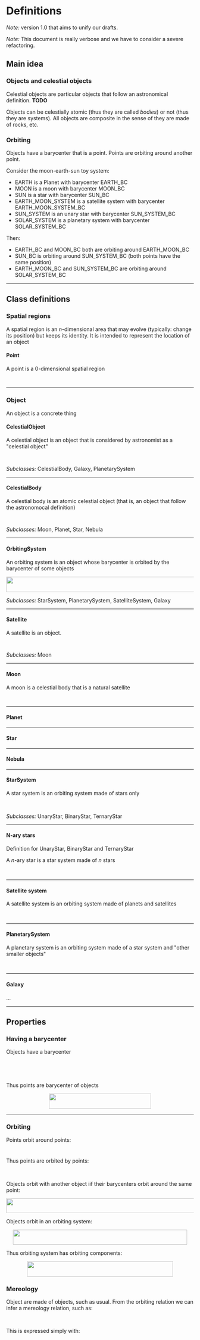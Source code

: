 # Definitions

*Note:* version 1.0 that aims to unify our drafts.

*Note:* This document is really verbose and we have to consider a severe refactoring.


## Main idea

### Objects and celestial objects

Celestial objects are particular objects that follow an astronomical definition. **TODO**

Objects can be celestially atomic (thus they are called *bodies*) or not (thus they are systems). All objects are composite in the sense of they are made of rocks, etc.

### Orbiting

Objects have a barycenter that is a point. Points are orbiting around another point. 

Consider the moon-earth-sun toy system:

 - EARTH is a Planet with barycenter EARTH_BC
 - MOON is a moon with barycenter MOON_BC
 - SUN is a star with barycenter SUN_BC
 - EARTH_MOON_SYSTEM is a satellite system with barycenter EARTH_MOON_SYSTEM_BC
 - SUN_SYSTEM is an unary star with barycenter SUN_SYSTEM_BC 
 - SOLAR_SYSTEM is a planetary system with barycenter SOLAR_SYSTEM_BC

Then:

 - EARTH_BC and MOON_BC both are orbiting around EARTH_MOON_BC
 - SUN_BC is orbiting around SUN_SYSTEM_BC (both points have the same position)
 - EARTH_MOON_BC and SUN_SYSTEM_BC are orbiting around SOLAR_SYSTEM_BC

---

## Class definitions

### Spatial regions

A spatial region is an *n*-dimensional area that may evolve (typically: change its position) but keeps its identity. It is intended to represent the location of an object

 
#### Point

A point is a 0-dimensional spatial region

<p align="center"><img src="/tex/e95297309479f330cfad981f891beb5d.svg?invert_in_darkmode&sanitize=true" align=middle width=180.84258555pt height=14.611878599999999pt/></p>

---

### Object

An object is a concrete thing

#### CelestialObject

A celestial object is an object that is considered by astronomist as a "celestial object"

<p align="center"><img src="/tex/c9d448969071e798094873ea75d44c10.svg?invert_in_darkmode&sanitize=true" align=middle width=196.4894349pt height=14.611878599999999pt/></p>

*Subclasses:* CelestialBody, Galaxy, PlanetarySystem

---

#### CelestialBody

A celestial body is an atomic celestial object (that is, an object that follow the astronomocal definition)

<p align="center"><img src="/tex/f4dd347035ce14cdd47d90364db92fb3.svg?invert_in_darkmode&sanitize=true" align=middle width=253.17494069999998pt height=14.611878599999999pt/></p>

*Subclasses:* Moon, Planet, Star, Nebula

---

#### OrbitingSystem

An orbiting system is an object whose barycenter is orbited by the barycenter of some objects

<p align="center"><img src="/tex/afe72b01fd9fb63e97658c75228c3f4c.svg?invert_in_darkmode&sanitize=true" align=middle width=569.12688855pt height=41.09589pt/></p>

*Subclasses:* StarSystem, PlanetarySystem, SatelliteSystem, Galaxy

--- 

#### Satellite

A satellite is an object.

<p align="center"><img src="/tex/f444598b0eb676d18954f174c3ab16ef.svg?invert_in_darkmode&sanitize=true" align=middle width=144.35811884999998pt height=14.611878599999999pt/></p>

*Subclasses:* Moon

---

#### Moon

A moon is a celestial body that is a natural satellite

<p align="center"><img src="/tex/86b4ca812523104f7ae851fec4eba6f8.svg?invert_in_darkmode&sanitize=true" align=middle width=273.80992319999996pt height=14.611878599999999pt/></p>

---

#### Planet

---

#### Star

---

#### Nebula

---

#### StarSystem

A star system is an orbiting system made of stars only

<p align="center"><img src="/tex/2a5174eafb14a557db516971e3a31575.svg?invert_in_darkmode&sanitize=true" align=middle width=356.0543085pt height=16.438356pt/></p>

*Subclasses:* UnaryStar, BinaryStar, TernaryStar

---

#### N-ary stars

Definition for UnaryStar, BinaryStar and TernaryStar

A *n*-ary star is a star system made of *n* stars

<p align="center"><img src="/tex/64bde763e5821069967e1e391f4bac5a.svg?invert_in_darkmode&sanitize=true" align=middle width=364.42559339999997pt height=16.438356pt/></p>

---

#### Satellite system

A satellite system is an orbiting system made of planets and satellites

<p align="center"><img src="/tex/9d4b5f833dfb579ad03602278b36f4bb.svg?invert_in_darkmode&sanitize=true" align=middle width=507.2573781pt height=16.438356pt/></p>

---

#### PlanetarySystem

A planetary system is an orbiting system made of a star system and "other smaller objects"

<p align="center"><img src="/tex/820eef59e87c82de7a589e65df9b3d1a.svg?invert_in_darkmode&sanitize=true" align=middle width=661.27634595pt height=16.438356pt/></p>

---

#### Galaxy

...

---

## Properties

### Having a barycenter

Objects have a barycenter

<p align="center"><img src="/tex/2538fae338263755e6f7133b3def9fc3.svg?invert_in_darkmode&sanitize=true" align=middle width=251.43208694999998pt height=14.611878599999999pt/></p>

<p align="center"><img src="/tex/a30d09aa6e3e8b35910ef72057fe6ef1.svg?invert_in_darkmode&sanitize=true" align=middle width=281.56929405pt height=16.438356pt/></p>

Thus points are barycenter of objects

<p align="center"><img src="/tex/10b74b04529755640c27fb27ea8e55d4.svg?invert_in_darkmode&sanitize=true" align=middle width=274.4031576pt height=41.01566205pt/></p>

---

### Orbiting

Points orbit around points:

<p align="center"><img src="/tex/ded01cc8598de3d5ccdb7866538c09a1.svg?invert_in_darkmode&sanitize=true" align=middle width=225.267999pt height=11.4155283pt/></p>

Thus points are orbited by points:

<p align="center"><img src="/tex/3a0db99845ecd9873b84b1464b0728e4.svg?invert_in_darkmode&sanitize=true" align=middle width=224.69250045pt height=17.1069228pt/></p>

Objects orbit with another object iif their barycenters orbit around the same point:

<p align="center"><img src="/tex/c0eaaafc9214dee482c0a4e16fa4473e.svg?invert_in_darkmode&sanitize=true" align=middle width=598.4964908999999pt height=39.2694126pt/></p>

Objects orbit in an orbiting system:

<p align="center"><img src="/tex/9b457f54ed73c00ed612fbad325ab2ad.svg?invert_in_darkmode&sanitize=true" align=middle width=468.17840025pt height=39.2694126pt/></p>

Thus orbiting system has orbiting components:
<p align="center"><img src="/tex/58664d61fac9cf02ef5687e4906dea9b.svg?invert_in_darkmode&sanitize=true" align=middle width=391.81789514999997pt height=41.01566205pt/></p>



### Mereology

Object are made of objects, such as usual. From the orbiting relation we can infer a mereology relation, such as:

<p align="center"><img src="/tex/74a119ea1a4ac7236296e696b0f51660.svg?invert_in_darkmode&sanitize=true" align=middle width=264.99195195pt height=16.438356pt/></p>

This is expressed simply with:

<p align="center"><img src="/tex/5999a4592974b37e7c31b707fc2ab05e.svg?invert_in_darkmode&sanitize=true" align=middle width=198.76655864999998pt height=14.611878599999999pt/></p>
